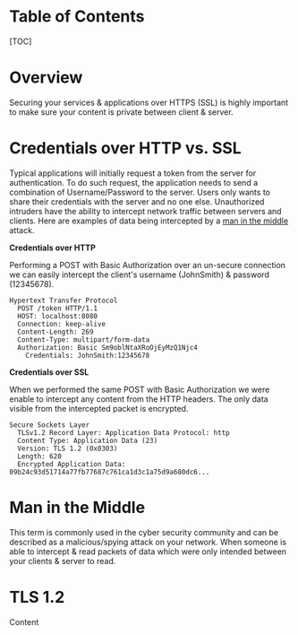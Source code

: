 # Table of Contents

[TOC]

# Overview

Securing your services & applications over HTTPS (SSL) is highly important to make sure your content is private between client & server.

# Credentials over HTTP vs. SSL

Typical applications will initially request a token from the server for authentication. To do such request, the application needs to send a combination of Username/Password to the server. Users only wants to share their credentials with the server and no one else. Unauthorized intruders have the ability to intercept network traffic between servers and clients. Here are examples of data being intercepted by a [man in the middle](#man-in-the-middle) attack.

**Credentials over HTTP**

Performing a POST with Basic Authorization over an un-secure connection we can easily intercept the client's username (JohnSmith) & password (12345678).

```http
Hypertext Transfer Protocol
  POST /token HTTP/1.1
  HOST: localhost:8080
  Connection: keep-alive
  Content-Length: 269
  Content-Type: multipart/form-data
  Authorization: Basic Sm9oblNtaXRoOjEyMzQ1Njc4
    Credentials: JohnSmith:12345678
```

**Credentials over SSL**

When we performed the same POST with Basic Authorization we were enable to intercept any content from the HTTP headers. The only data visible from the intercepted packet is encrypted.

```http
Secure Sockets Layer
  TLSv1.2 Record Layer: Application Data Protocol: http
  Content Type: Application Data (23)
  Version: TLS 1.2 (0x0303)
  Length: 620
  Encrypted Application Data: 09b24c93d51714a77fb77687c761ca1d3c1a75d9a680dc6...
```

# Man in the Middle

This term is commonly used in the cyber security community and can be described as a malicious/spying attack on your network. When someone is able to intercept & read packets of data which were only intended between your clients & server to read.

# TLS 1.2

Content
